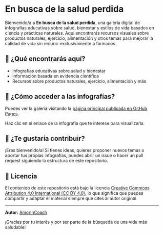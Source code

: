 # En busca de la salud perdida

Bienvenido/a a **En busca de la salud perdida**, una galería digital de infografías educativas sobre salud, bienestar y estilos de vida basados en ciencia y prácticas naturales. Aquí encontrarás recursos visuales sobre productos naturales, ejercicio, alimentación y otros temas para mejorar la calidad de vida sin recurrir exclusivamente a fármacos.

## 🌱 ¿Qué encontrarás aquí?

- Infografías educativas sobre salud y bienestar
- Información basada en evidencia científica
- Recursos sobre productos naturales, ejercicio, alimentación y más

## 📄 ¿Cómo acceder a las infografías?

Puedes ver la galería visitando la [página principal publicada en GitHub Pages](https://amorincoach.github.io/en-busca-de-la-salud-perdida/).

Haz clic en el enlace de la infografía que te interese para visualizarla.

## 🤝 ¿Te gustaría contribuir?

¡Eres bienvenido/a! Si tienes ideas, quieres proponer nuevos temas o aportar tus propias infografías, puedes abrir un issue o hacer un pull request siguiendo la estructura de este repositorio.

## 📝 Licencia

El contenido de este repositorio está bajo la licencia [Creative Commons Attribution 4.0 International (CC BY 4.0)](https://creativecommons.org/licenses/by/4.0/), lo que significa que puedes compartir y adaptar el material siempre que cites al autor original.

---

**Autor:** [AmorinCoach](https://github.com/AmorinCoach)

¡Gracias por tu interés y por ser parte de la búsqueda de una vida más saludable!
